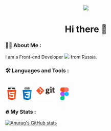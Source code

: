 <div id="header" align="center">
  <img src="https://media.giphy.com/media/L1R1tvI9svkIWwpVYr/giphy.gif" width="400"/>
  
  <h1>
    Hi there 👋  
  </h1>
</div>

### :woman_technologist: About Me :

I am a Front-end Developer <img src="https://media.giphy.com/media/WUlplcMpOCEmTGBtBW/giphy.gif" width="30"> from Russia.

<!-- - :telescope: I’m working as a Software Engineer and contributing to frontend and backend for building web applications.

- :seedling: Exploring Technical Content Writing.

- :zap: In my free time, I solve problems on GeeksforGeeks and read tech articles. -->

### :hammer_and_wrench: Languages and Tools :

<div justify-content="center">
  <img src="https://github.com/devicons/devicon/blob/master/icons/html5/html5-original-wordmark.svg" title="HTML5" alt="HTML5" width="40" height="40"/>&nbsp;
  <img src="https://github.com/devicons/devicon/blob/master/icons/css3/css3-original-wordmark.svg" title="CSS3" alt="CSS3" width="40" height="40"/>&nbsp;
  <img src="https://github.com/devicons/devicon/blob/master/icons/git/git-original-wordmark.svg" title="Git" alt="Git" width="60" height="60"/>&nbsp;
  <img src="https://github.com/devicons/devicon/blob/master/icons/figma/figma-original.svg" title="Figma" alt="Figma" width="40" height="40"/>&nbsp;
  <!-- <img src="" title="" alt="" width="40" height="40"/>&nbsp;
  <img src="" title="" alt="" width="40" height="40"/>&nbsp;
  <img src="" title="" alt="" width="40" height="40"/>&nbsp; -->
</div>

### :fire: My Stats :

<!-- [![GitHub Streak](http://github-readme-streak-stats.herokuapp.com?user=Elvira-del&theme=dark&background=000000)](https://git.io/streak-stats) -->
[![Anurag's GitHub stats](https://github-readme-stats.vercel.app/api?username=Elvira-del&count_private=true&show_icons=true&theme=buefy)](https://github.com/anuraghazra/github-readme-stats)
<!-- [![Top Langs](https://github-readme-stats.vercel.app/api/top-langs/?username=Elvira-del&theme=buefy)](https://github.com/anuraghazra/github-readme-stats) -->
 







